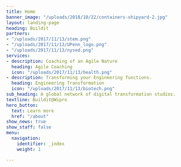 ```yaml
---
title: Home
banner_image: "/uploads/2018/10/22/containers-shipyard-2.jpg"
layout: landing-page
heading: Buildit
partners:
- "/uploads/2017/11/13/stem.png"
- "/uploads/2017/11/13/UPenn_logo.png"
- "/uploads/2017/11/13/nysed.png"
services:
- description: Coaching of an Agile Nature
  heading: Agile Coaching
  icon: "/uploads/2017/11/13/health.png"
- description: Transforming your Engineering functions.
  heading: Engineering Transformation
  icon: "/uploads/2017/11/13/biotech.png"
sub_heading: A global network of digital transformation studios.
textline: Buildit@Wipro
hero_button:
  text: Learn more
  href: "/about"
show_news: true
show_staff: false
menu:
  navigation:
    identifier: _index
    weight: 1

---
```

